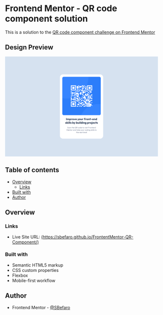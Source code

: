 # Frontend Mentor - QR code component solution

This is a solution to the [QR code component challenge on Frontend Mentor](https://www.frontendmentor.io/challenges/qr-code-component-iux_sIO_H)

## Design Preview
![Design preview for the coding challenge](./design/qr-code-component-destop-preview.png)


## Table of contents

- [Overview](#overview)
  - [Links](#links)
- [Built with](#built-with)
- [Author](#author)


## Overview


### Links

- Live Site URL: [(https://sbefaro.github.io/FrontentMentor-QR-Component/)](https://sbefaro.github.io/FrontentMentor-QR-Component/)

### Built with

- Semantic HTML5 markup
- CSS custom properties
- Flexbox
- Mobile-first workflow


## Author

- Frontend Mentor - [@SBefaro](https://www.frontendmentor.io/profile/SBefaro)
